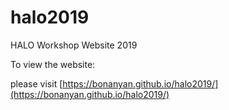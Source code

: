 # halo2019
HALO Workshop Website 2019

To view the website: 

please visit [https://bonanyan.github.io/halo2019/](https://bonanyan.github.io/halo2019/)
